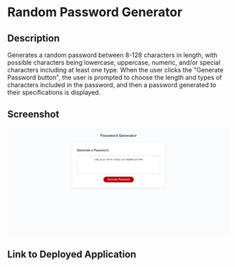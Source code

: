 # Random Password Generator

## Description

Generates a random password between 8-128 characters in length, with possible characters being lowercase, uppercase, numeric, and/or special characters including at least one type. When the user clicks the "Generate Password button", the user is prompted to choose the length and types of characters included in the password, and then a password generated to their specifications is displayed.

## Screenshot

![Screenshot of the random password generator website.](./screenshots/Screenshot-1.png)

## Link to Deployed Application

